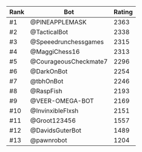 Rank|Bot|Rating
---|---|---
#1|@PINEAPPLEMASK|2363
#2|@TacticalBot|2338
#3|@Speeedrunchessgames|2315
#4|@MaggiChess16|2313
#5|@CourageousCheckmate7|2296
#6|@DarkOnBot|2254
#7|@tbhOnBot|2246
#8|@RaspFish|2193
#9|@VEER-OMEGA-BOT|2169
#10|@InvinxibleFlxsh|2151
#11|@Groot123456|1557
#12|@DavidsGuterBot|1489
#13|@pawnrobot|1204

